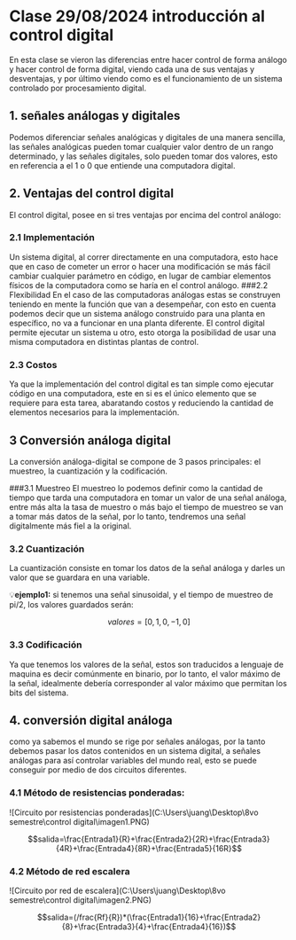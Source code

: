 # Clase 29/08/2024 introducción al control digital 

En esta clase se vieron las diferencias entre hacer control de forma análogo y hacer control de forma digital, viendo cada una de sus ventajas y desventajas, y por último viendo como es el funcionamiento de un sistema controlado por procesamiento digital.
## 1. señales análogas y digitales
Podemos diferenciar señales analógicas y digitales de una manera sencilla, las señales analógicas pueden tomar cualquier valor dentro de un rango determinado, y las señales digitales, solo pueden tomar dos valores, esto en referencia a el 1 o 0 que entiende una computadora digital.

## 2. Ventajas del control digital
El control digital, posee en si tres ventajas por encima del control análogo:

### 2.1 Implementación
Un sistema digital, al correr directamente en una computadora, esto hace que en caso de cometer un error o hacer una modificación se más fácil cambiar cualquier parámetro en código, en lugar de cambiar elementos físicos de la computadora como se haría en el control análogo.
###2.2 Flexibilidad
En el caso de las computadoras análogas estas se construyen teniendo en mente la función que van a desempeñar, con esto en cuenta podemos decir que un sistema análogo construido para una planta en específico, no va a funcionar en una planta diferente. El control digital permite ejecutar un sistema u otro, esto otorga la posibilidad de usar una misma computadora en distintas plantas de control.
### 2.3 Costos
Ya que la implementación del control digital es tan simple como ejecutar código en una computadora, este en si es el único elemento que se requiere para esta tarea, abaratando costos y reduciendo la cantidad de elementos necesarios para la implementación.

## 3 Conversión análoga digital
La conversión análoga-digital se compone de 3 pasos principales: el muestreo, la cuantización y la codificación.

###3.1 Muestreo
El muestreo lo podemos definir como la cantidad de tiempo que tarda una computadora en tomar un valor de una señal análoga, entre más alta la tasa de muestro o más bajo el tiempo de muestreo se van a tomar más datos de la señal, por lo tanto, tendremos una señal digitalmente más fiel a la original.

### 3.2 Cuantización
La cuantización consiste en tomar los datos de la señal análoga y darles un valor que se guardara en una variable.

💡**ejemplo1:** si tenemos una señal sinusoidal, y el tiempo de muestreo de  pi/2, los valores guardados serán:

$$valores=[0,1,0,-1,0]$$

### 3.3 Codificación
Ya que tenemos los valores de la señal, estos son traducidos a lenguaje de maquina es decir comúnmente en binario, por lo tanto, el valor máximo de la señal, idealmente debería corresponder al valor máximo que permitan los bits del sistema.

## 4. conversión digital análoga

como ya sabemos el mundo se rige por señales análogas, por la tanto debemos pasar los datos contenidos en un sistema digital, a señales análogas para así controlar variables del mundo real, esto se puede conseguir por medio de dos circuitos diferentes.

### 4.1 Método de resistencias ponderadas:

![Circuito por resistencias ponderadas](C:\Users\juang\Desktop\8vo semestre\control digital\imagen1.PNG)

$$salida=\frac{Entrada1}{R}+\frac{Entrada2}{2R}+\frac{Entrada3}{4R}+\frac{Entrada4}{8R}+\frac{Entrada5}{16R}$$

### 4.2 Método de red escalera

![Circuito por red de escalera](C:\Users\juang\Desktop\8vo semestre\control digital\imagen2.PNG)

$$salida=(/frac{Rf}{R})*(\frac{Entrada1}{16}+\frac{Entrada2}{8}+\frac{Entrada3}{4}+\frac{Entrada4}{16})$$





